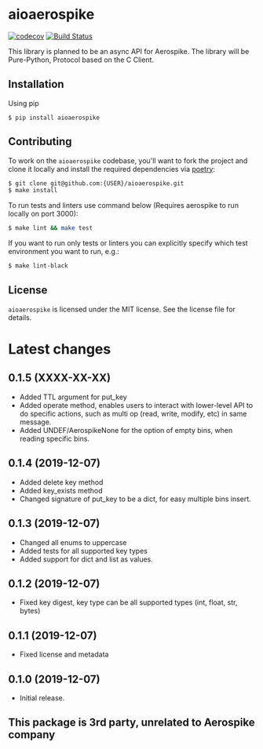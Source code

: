 # aioaerospike
[![codecov](https://codecov.io/gh/aviramha/aioaerospike/branch/master/graph/badge.svg)](https://codecov.io/gh/aviramha/aioaerospike)
[![Build Status](https://travis-ci.com/aviramha/aioaerospike.svg?branch=master)](https://travis-ci.com/aviramha/aioaerospike)

This library is planned to be an async API for Aerospike.
The library will be Pure-Python, Protocol based on the C Client.

## Installation
Using pip
```
$ pip install aioaerospike
```

## Contributing

To work on the `aioaerospike` codebase, you'll want to fork the project and clone it locally and install the required dependencies via [poetry](https://poetry.eustace.io):

```sh
$ git clone git@github.com:{USER}/aioaerospike.git
$ make install
```

To run tests and linters use command below (Requires aerospike to run locally on port 3000):

```sh
$ make lint && make test
```

If you want to run only tests or linters you can explicitly specify which test environment you want to run, e.g.:

```sh
$ make lint-black
```

## License

`aioaerospike` is licensed under the MIT license. See the license file for details.

# Latest changes

## 0.1.5 (XXXX-XX-XX)
- Added TTL argument for put_key
- Added operate method, enables users to interact with lower-level API to do specific actions, such as multi op
  (read, write, modify, etc) in same message.
- Added UNDEF/AerospikeNone for the option of empty bins, when reading specific bins.

## 0.1.4 (2019-12-07)
- Added delete key method
- Added key_exists method
- Changed signature of put_key to be a dict, for easy multiple bins insert.

## 0.1.3 (2019-12-07)
- Changed all enums to uppercase
- Added tests for all supported key types
- Added support for dict and list as values.

## 0.1.2 (2019-12-07)
- Fixed key digest, key type can be all supported types (int, float, str, bytes)

## 0.1.1 (2019-12-07)
- Fixed license and metadata

## 0.1.0 (2019-12-07)

- Initial release.


## This package is 3rd party, unrelated to Aerospike company
